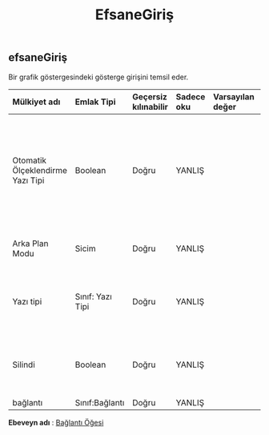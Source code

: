 ﻿---
title: EfsaneGiriş
second_title: Aspose.Cells Cloud Documen
type: docs
url: /tr/specification/model/legendentry/
description: "Aspose.Cells Bulut modeli spesifikasyonu: LegendEntry. Açma, oluşturma, düzenleme, bölme, birleştirme, karşılaştırma ve dönüştürme gibi özelliklerle Excel ve diğer elektronik tablo belgelerini zahmetsizce yönetin"
kwords: Excel, Office, Elektronik Tablo, Cloud REST API, LegendEntry
weight: 50
---
## **efsaneGiriş**

 Bir grafik göstergesindeki gösterge girişini temsil eder.

| Mülkiyet adı| Emlak Tipi| Geçersiz kılınabilir| Sadece oku| Varsayılan değer| Tanım|
|:- |:- |:- |:- |:- |:- |
| Otomatik Ölçeklendirme Yazı Tipi| Boolean| Doğru| YANLIŞ||Nesne boyutu değiştiğinde nesnedeki metnin yazı tipi boyutu da değişirse doğrudur. Varsayılan değer Doğru'dur.|
| Arka Plan Modu| Sicim| Doğru| YANLIŞ|| Arka planın görüntüleme modunu alır ve ayarlar|
| Yazı tipi| Sınıf: Yazı Tipi| Doğru| YANLIŞ|| Belirtilen ChartFrame nesnesinin bir nesnesini alır.|
| Silindi| Boolean| Doğru| YANLIŞ|| Açıklama girişinin silinip silinmediğini alır ve ayarlar.|
| bağlantı| Sınıf:Bağlantı| Doğru| YANLIŞ|||

**Ebeveyn adı** : [Bağlantı Öğesi](/specification/model/linkelement)

